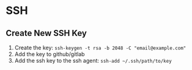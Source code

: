 # SSH

## Create New SSH Key
1. Create the key: `ssh-keygen -t rsa -b 2048 -C "email@example.com"`
1. Add the key to github/gitlab
1. Add the ssh key to the ssh agent: `ssh-add ~/.ssh/path/to/key`

